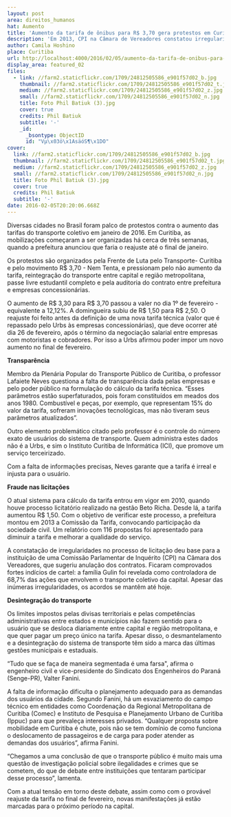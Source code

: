 ```yaml
---
layout: post
area: direitos_humanos
hat: Aumento
title: 'Aumento da tarifa de ônibus para R$ 3,70 gera protestos em Curitiba'
description: 'Em 2013, CPI na Câmara de Vereadores constatou irregularidades no processo de licitação'
author: Camila Hoshino
place: Curitiba
url: http://localhost:4000/2016/02/05/aumento-da-tarifa-de-onibus-para-rdollar-370-gera-protestos-em-curitiba/
display_area: featured_02
files:
  - link: //farm2.staticflickr.com/1709/24812505586_e901f57d02_b.jpg
    thumbnail: //farm2.staticflickr.com/1709/24812505586_e901f57d02_t.jpg
    medium: //farm2.staticflickr.com/1709/24812505586_e901f57d02_z.jpg
    small: //farm2.staticflickr.com/1709/24812505586_e901f57d02_n.jpg
    title: Foto Phil Batiuk (3).jpg
    cover: true
    credits: Phil Batiuk
    subtitle: '-'
    _id:
      _bsontype: ObjectID
      id: "Vµ\x03ö\x1AsäóS¶\x1DO"
cover:
  link: //farm2.staticflickr.com/1709/24812505586_e901f57d02_b.jpg
  thumbnail: //farm2.staticflickr.com/1709/24812505586_e901f57d02_t.jpg
  medium: //farm2.staticflickr.com/1709/24812505586_e901f57d02_z.jpg
  small: //farm2.staticflickr.com/1709/24812505586_e901f57d02_n.jpg
  title: Foto Phil Batiuk (3).jpg
  cover: true
  credits: Phil Batiuk
  subtitle: '-'
date: 2016-02-05T20:20:06.668Z
---
```

<p>Diversas cidades no Brasil foram palco de protestos contra o aumento das tarifas do transporte coletivo em janeiro de 2016. Em Curitiba, as mobiliza&ccedil;&otilde;es come&ccedil;aram a ser organizadas h&aacute; cerca de tr&ecirc;s semanas, quando a prefeitura anunciou que faria o reajuste at&eacute; o final de janeiro.</p>

<p>Os protestos s&atilde;o organizados pela Frente de Luta pelo Transporte- Curitiba e pelo movimento R$ 3,70 - Nem Tenta, e pressionam pelo n&atilde;o aumento da tarifa, reintegra&ccedil;&atilde;o do transporte entre capital e regi&atilde;o metropolitana, passe livre estudantil completo e pela auditoria do contrato entre prefeitura e empresas concession&aacute;rias.&nbsp;</p>

<p>O aumento de R$ 3,30 para R$ 3,70 passou a valer no dia 1&ordm; de fevereiro - equivalente a 12,12%. A domingueira subiu de R$ 1,50 para R$ 2,50. O reajuste foi feito antes da defini&ccedil;&atilde;o de uma nova tarifa t&eacute;cnica (valor que &eacute; repassado pelo Urbs &agrave;s empresas concession&aacute;rias), que deve ocorrer at&eacute; dia 26 de fevereiro, ap&oacute;s o t&eacute;rmino da negocia&ccedil;&atilde;o salarial entre empresas com motoristas e cobradores. Por isso a Urbs afirmou poder impor um novo aumento no final de fevereiro.&nbsp;</p>

<p><strong>Transpar&ecirc;ncia&nbsp;</strong></p>

<p>Membro da Plen&aacute;ria Popular do Transporte P&uacute;blico de Curitiba, o professor Lafaiete Neves questiona a falta de transpar&ecirc;ncia dada pelas empresas e pelo poder p&uacute;blico na formula&ccedil;&atilde;o do c&aacute;lculo da tarifa t&eacute;cnica. &ldquo;Esses par&acirc;metros est&atilde;o superfaturados, pois foram constitu&iacute;dos em meados dos anos 1980. Combust&iacute;vel e pe&ccedil;as, por exemplo, que representam 15% do valor da tarifa, sofreram inova&ccedil;&otilde;es tecnol&oacute;gicas, mas n&atilde;o tiveram seus par&acirc;metros atualizados&rdquo;.&nbsp;</p>

<p>Outro elemento problem&aacute;tico citado pelo professor &eacute; o controle do n&uacute;mero exato de usu&aacute;rios do sistema de transporte. Quem administra estes dados n&atilde;o &eacute; a Urbs, e sim o Instituto Curitiba de Inform&aacute;tica (ICI), que promove um servi&ccedil;o terceirizado.</p>

<p>Com a falta de informa&ccedil;&otilde;es precisas, Neves garante que a tarifa &eacute; irreal e injusta para o usu&aacute;rio.&nbsp;</p>

<p><strong>Fraude nas licita&ccedil;&otilde;es&nbsp;</strong></p>

<p>O atual sistema para c&aacute;lculo da tarifa entrou em vigor em 2010, quando houve processo licitat&oacute;rio realizado na gest&atilde;o Beto Richa. Desde l&aacute;, a tarifa aumentou R$ 1,50. Com o objetivo de verificar este processo, a prefeitura montou em 2013 a Comiss&atilde;o da Tarifa, convocando participa&ccedil;&atilde;o da sociedade civil. Um relat&oacute;rio com 116 propostas foi apresentado para diminuir a tarifa e melhorar a qualidade do servi&ccedil;o.&nbsp;</p>

<p>A constata&ccedil;&atilde;o de irregularidades no processo de licita&ccedil;&atilde;o deu base para a institui&ccedil;&atilde;o de uma Comiss&atilde;o Parlamentar de Inqu&eacute;rito (CPI) na C&acirc;mara dos Vereadores, que sugeriu anula&ccedil;&atilde;o dos contratos. Ficaram comprovados fortes ind&iacute;cios de cartel: a fam&iacute;lia Gulin foi revelada como controladora de 68,7% das a&ccedil;&otilde;es que envolvem o transporte coletivo da capital. Apesar das in&uacute;meras irregularidades, os acordos se mant&ecirc;m at&eacute; hoje. &nbsp;</p>

<p><strong>Desintegra&ccedil;&atilde;o do transporte&nbsp;</strong></p>

<p>Os limites impostos pelas divisas territoriais e pelas compet&ecirc;ncias administrativas entre estados e munic&iacute;pios n&atilde;o fazem sentido para o usu&aacute;rio que se desloca diariamente entre capital e regi&atilde;o metropolitana, e que quer pagar um pre&ccedil;o &uacute;nico na tarifa. Apesar disso, o desmantelamento e a desintegra&ccedil;&atilde;o do sistema de transporte t&ecirc;m sido a marca das &uacute;ltimas gest&otilde;es municipais e estaduais.&nbsp;</p>

<p>&ldquo;Tudo que se fa&ccedil;a de maneira segmentada &eacute; uma farsa&quot;, afirma o engenheiro civil e vice-presidente do Sindicato dos Engenheiros do Paran&aacute; (Senge-PR), Valter Fanini.&nbsp;</p>

<p>A falta de informa&ccedil;&atilde;o dificulta o planejamento adequado para as demandas dos usu&aacute;rios da cidade. Segundo Fanini, h&aacute; um esvaziamento do campo t&eacute;cnico em entidades como Coordena&ccedil;&atilde;o da Regional Metropolitana de Curitiba (Comec) e Instituto de Pesquisa e Planejamento Urbano de Curitiba (Ippuc) para que prevale&ccedil;a interesses privados.&nbsp;&ldquo;Qualquer proposta sobre mobilidade em Curitiba &eacute; chute, pois n&atilde;o se tem dom&iacute;nio de como funciona o deslocamento de passageiros e de carga para poder atender as demandas dos usu&aacute;rios&rdquo;, afirma Fanini.&nbsp;</p>

<p>&ldquo;Chegamos a uma conclus&atilde;o de que o transporte p&uacute;blico &eacute; muito mais uma quest&atilde;o de investiga&ccedil;&atilde;o policial sobre ilegalidades e crimes que se cometem, do que de debate entre institui&ccedil;&otilde;es que tentaram participar desse processo&rdquo;, lamenta.&nbsp;</p>

<p>Com a atual tens&atilde;o em torno deste debate, assim como com o prov&aacute;vel reajuste da tarifa no final de fevereiro, novas manifesta&ccedil;&otilde;es j&aacute; est&atilde;o marcadas para o pr&oacute;ximo per&iacute;odo na capital.</p>
